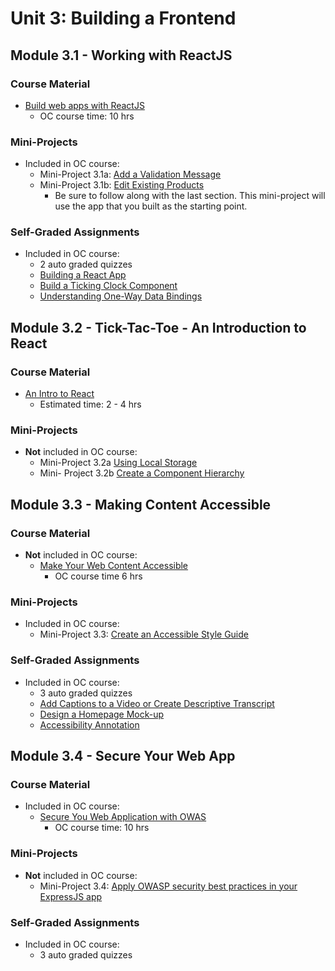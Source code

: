 # Unit 3: Building a Frontend


## Module 3.1 - Working with ReactJS

### Course Material

* [Build web apps with ReactJS](https://openclassrooms.com/en/courses/4286486-build-web-apps-with-reactjs)
   * OC course time: 10 hrs

### Mini-Projects

* Included in OC course:
   * Mini-Project 3.1a: [Add a Validation Message](./Module3.1/Mini-project3.1a/README.md)
   * Mini-Project 3.1b: [Edit Existing Products](./Module3.1/Mini-project3.1b/README.md)
      * Be sure to follow along with the last section. This mini-project will use the app that you built as the starting point.

### Self-Graded Assignments

* Included in OC course:
   * 2 auto graded quizzes
   * [Building a React App](https://openclassrooms.com/en/courses/4286486-build-web-apps-with-reactjs/4286676-use-create-react-app-to-build-your-react-app)
   * [Build a Ticking Clock Component](https://openclassrooms.com/en/courses/4286486-build-web-apps-with-reactjs/4286711-build-a-ticking-clock-component)
   * [Understanding One-Way Data Bindings](https://openclassrooms.com/en/courses/4286486-build-web-apps-with-reactjs/4286721-understand-one-way-data-bindings)

## Module 3.2 - Tick-Tac-Toe - An Introduction to React

### Course Material

* [An Intro to React](https://reactjs.org/tutorial/tutorial.html)
   * Estimated time: 2 - 4 hrs
  
### Mini-Projects

* **Not** included in OC course:
  * Mini-Project 3.2a [Using Local Storage](./Module3.2/Mini-project3.2a/README.md)
  * Mini- Project 3.2b [Create a Component Hierarchy](./Module3.2/Mini-project3.2b/README.md)


## Module 3.3 - Making Content Accessible

### Course Material

* **Not** included in OC course:
   * [Make Your Web Content Accessible](https://openclassrooms.com/en/courses/6663451-make-your-web-content-accessible)
      * OC course time 6 hrs

### Mini-Projects

* Included in OC course:
   * Mini-Project 3.3: [Create an Accessible Style Guide](./Module3.3/Mini-project3.3/README.md)

### Self-Graded Assignments

* Included in OC course:
   * 3 auto graded quizzes 
   * [Add Captions to a Video or Create Descriptive Transcript](https://openclassrooms.com/en/courses/6663451-make-your-web-content-accessible/6912850-create-accessible-multimedia-content#/id/r-6912839)
   * [Design a Homepage Mock-up](https://openclassrooms.com/en/courses/6663451-make-your-web-content-accessible/6912910-design-accessible-user-interactions#/id/r-6912899)
   * [Accessibility Annotation](https://openclassrooms.com/en/courses/6663451-make-your-web-content-accessible/6913058-annotate-mock-ups-and-wireframes-with-accessibility-information#/id/r-6913043)

## Module 3.4 - Secure Your Web App

### Course Material

* Included in OC course:
   * [Secure You Web Application with OWAS](https://openclassrooms.com/en/courses/5162996-secure-your-web-application-with-owasp)
      * OC course time: 10 hrs

### Mini-Projects

* **Not** included in OC course:
   * Mini-Project 3.4: [Apply OWASP security best practices in your ExpressJS app](./Module3.4/Mini-project3.4/README.md)

### Self-Graded Assignments

* Included in OC course: 
   * 3 auto graded quizzes
